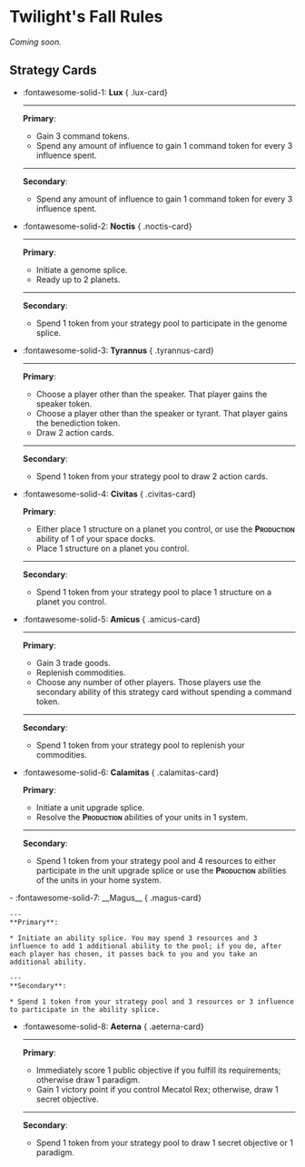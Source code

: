 # Twilight's Fall Rules

_Coming soon._

## Strategy Cards

<div markdown class="grid cards">

-   :fontawesome-solid-1: __Lux__
    { .lux-card}

    ---
    **Primary**: 

    * Gain 3 command tokens.
    * Spend any amount of influence to gain 1 command token for every 3 influence spent.

    ---
    **Secondary**:

    * Spend any amount of influence to gain 1 command token for every 3 influence spent.

-   :fontawesome-solid-2: __Noctis__
    { .noctis-card}

    ---
    **Primary**: 

    * Initiate a genome splice.
    * Ready up to 2 planets.

    ---
    **Secondary**:

    * Spend 1 token from your strategy pool to participate in the genome splice.

-   :fontawesome-solid-3: __Tyrannus__
    { .tyrannus-card}

    ---
    **Primary**: 

    * Choose a player other than the speaker. That player gains the speaker token.
    * Choose a player other than the speaker or tyrant. That player gains the benediction token.
    * Draw 2 action cards.

    ---
    **Secondary**:

    * Spend 1 token from your strategy pool to draw 2 action cards.

-   :fontawesome-solid-4: __Civitas__
    { .civitas-card}
    
    **Primary**: 

    * Either place 1 structure on a planet you control, or use the <span style="font-variant:small-caps;">**Production**</span> ability of 1 of your space docks.
    * Place 1 structure on a planet you control.

    ---
    **Secondary**:

    * Spend 1 token from your strategy pool to place 1 structure on a planet you control.

-   :fontawesome-solid-5: __Amicus__
    { .amicus-card}

    ---
    **Primary**: 

    * Gain 3 trade goods.
    * Replenish commodities.
    * Choose any number of other players. Those players use the secondary ability of this strategy card without spending a command token.

    ---
    **Secondary**:

    * Spend 1 token from your strategy pool to replenish your commodities.

-   :fontawesome-solid-6: __Calamitas__
    { .calamitas-card}

    **Primary**: 

    * Initiate a unit upgrade splice.
    * Resolve the <span style="font-variant:small-caps;">**Production**</span> abilities of your units in 1 system.

    ---
    **Secondary**:

    * Spend 1 token from your strategy pool and 4 resources to either participate in the unit upgrade splice or use the <span style="font-variant:small-caps;">**Production**</span> abilities of the units in your home system.

</div>
<div markdown class="grid cards">
-   :fontawesome-solid-7: __Magus__
    { .magus-card}

    ---
    **Primary**: 

    * Initiate an ability splice. You may spend 3 resources and 3 influence to add 1 additional ability to the pool; if you do, after each player has chosen, it passes back to you and you take an additional ability.

    ---
    **Secondary**:

    * Spend 1 token from your strategy pool and 3 resources or 3 influence to participate in the ability splice.

-   :fontawesome-solid-8: __Aeterna__
    { .aeterna-card}

    ---
    **Primary**: 

    * Immediately score 1 public objective if you fulfill its requirements; otherwise draw 1 paradigm.
    * Gain 1 victory point if you control Mecatol Rex; otherwise, draw 1 secret objective.

    ---
    **Secondary**:

    * Spend 1 token from your strategy pool to draw 1 secret objective or 1 paradigm.

</div>